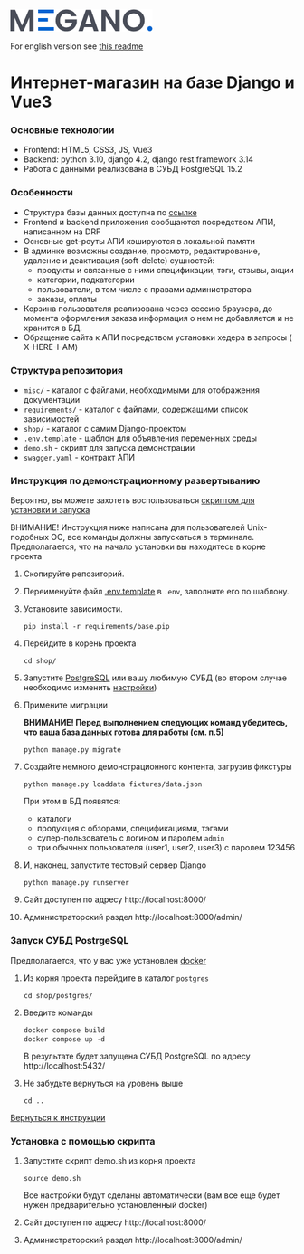 ![logo](misc/img/logo.png)

For english version see [this readme](Readme-en.md)

# Интернет-магазин на базе Django и Vue3

### Основные технологии

* Frontend: HTML5, CSS3, JS, Vue3
* Backend: python 3.10, django 4.2, django rest framework 3.14
* Работа с данными реализована в СУБД PostgreSQL 15.2

### Особенности

* Структура базы данных доступна по [ссылке](misc/img/database.png)
* Frontend и backend приложения сообщаются посредством АПИ, написанном на DRF
* Основные get-роуты АПИ кэшируются в локальной памяти
* В админке возможны создание, просмотр, редактирование, удаление и деактивация
  (soft-delete)  сущностей:
    * продукты и связанные с ними спецификации, тэги, отзывы, акции
    * категории, подкатегории
    * пользователи, в том числе с правами администратора
    * заказы, оплаты
* Корзина пользователя реализована через сессию браузера, до момента
  оформления заказа информация о нем не добавляется и не хранится в БД.
* Обращение сайта к АПИ посредством установки хедера в запросы (
  X-HERE-I-AM)

### Структура репозитория

* `misc/` - каталог с файлами, необходимыми для отображения документации
* `requirements/` - каталог с файлами, содержащими список зависимостей
* `shop/` - каталог с самим Django-проектом
* `.env.template` - шаблон для объявления переменных среды
* `demo.sh` - скрипт для запуска демонстрации
* `swagger.yaml` - контракт АПИ

### Инструкция по демонстрационному развертыванию

Вероятно, вы можете захотеть воспользоваться
[скриптом для установки и запуска](#установка-с-помощью-скрипта)

ВНИМАНИЕ! Инструкция ниже написана для пользователей Unix-подобных ОС,
все команды должны запускаться в терминале. Предполагается, что на начало
установки вы находитесь в корне проекта

1. Скопируйте репозиторий.
2. Переименуйте файл [.env.template](.env.template) в `.env`,
   заполните его по шаблону.

3. Установите зависимости.
    ```shell
    pip install -r requirements/base.pip
    ```
4. Перейдите в корень проекта
    ```shell
   cd shop/
   ```
5. Запустите [PostgreSQL](#запуск-субд-postrgesql) или вашу любимую СУБД
   (во втором случае необходимо
   изменить [настройки](shop/backend/settings.py#L125))

6. Примените миграции

   **ВНИМАНИЕ! Перед выполнением следующих команд убедитесь, что ваша база
   данных готова для работы (см. п.5)**
    ```shell
    python manage.py migrate
    ```

7. Создайте немного демонстрационного контента, загрузив фикстуры
    ```shell
   python manage.py loaddata fixtures/data.json
   ```
   При этом в БД появятся:
    * каталоги
    * продукция с обзорами, спецификациями, тэгами
    * супер-пользователь с логином и паролем `admin`
    * три обычных пользователя (user1, user2, user3) с паролем 123456

8. И, наконец, запустите тестовый сервер Django
    ```shell
   python manage.py runserver
   ```

9. Сайт доступен по адресу http://localhost:8000/
10. Администраторский раздел http://localhost:8000/admin/

### Запуск СУБД PostrgeSQL

Предполагается, что у вас уже установлен
[docker](https://docs.docker.com/desktop/install/linux-install/)

1. Из корня проекта перейдите в каталог `postgres`
    ```shell
   cd shop/postgres/
   ```
2. Введите команды
    ```shell
   docker compose build
   docker compose up -d
   ```

   В результате будет запущена СУБД PostgreSQL по адресу
   http://localhost:5432/
3. Не забудьте вернуться на уровень выше
    ```shell
   cd ..
   ```

[Вернуться к инструкции](#инструкция-по-демонстрационному-развертыванию)

### Установка с помощью скрипта

1. Запустите скрипт demo.sh из корня проекта
    ```shell 
    source demo.sh
    ```
   Все настройки будут сделаны автоматически (вам все еще будет нужен
   предварительно установленный docker)

2. Сайт доступен по адресу http://localhost:8000/
3. Администраторский раздел http://localhost:8000/admin/


[//]: # (    author: Andrey Samofalov)

[//]: # (    https://github.com/andrei-samofalov/)
